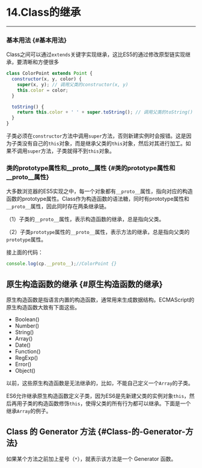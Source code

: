 # 14.Class的继承

---

### 基本用法 {#基本用法}

Class之间可以通过`extends`关键字实现继承，这比ES5的通过修改原型链实现继承，要清晰和方便很多

```js
class ColorPoint extends Point {
  constructor(x, y, color) {
    super(x, y); // 调用父类的constructor(x, y)
    this.color = color;
  }

  toString() {
    return this.color + ' ' + super.toString(); // 调用父类的toString()
  }
}
```

子类必须在`constructor`方法中调用`super`方法，否则新建实例时会报错。这是因为子类没有自己的`this`对象，而是继承父类的`this`对象，然后对其进行加工。如果不调用`super`方法，子类就得不到`this`对象。

### 类的prototype属性和\_\_proto\_\_属性 {#类的prototype属性和__proto__属性}

大多数浏览器的ES5实现之中，每一个对象都有`__proto__`属性，指向对应的构造函数的prototype属性。Class作为构造函数的语法糖，同时有prototype属性和`__proto__`属性，因此同时存在两条继承链。

（1）子类的`__proto__`属性，表示构造函数的继承，总是指向父类。

（2）子类`prototype`属性的`__proto__`属性，表示方法的继承，总是指向父类的`prototype`属性。

接上面的代码：

```js
console.log(cp.__proto__);//ColorPoint {}
```

## 原生构造函数的继承 {#原生构造函数的继承}

原生构造函数是指语言内置的构造函数，通常用来生成数据结构。ECMAScript的原生构造函数大致有下面这些。

* Boolean\(\)
* Number\(\)
* String\(\)
* Array\(\)
* Date\(\)
* Function\(\)
* RegExp\(\)
* Error\(\)
* Object\(\)

以前，这些原生构造函数是无法继承的，比如，不能自己定义一个`Array`的子类。

ES6允许继承原生构造函数定义子类，因为ES6是先新建父类的实例对象`this`，然后再用子类的构造函数修饰`this`，使得父类的所有行为都可以继承。下面是一个继承`Array`的例子。

## Class 的 Generator 方法 {#Class-的-Generator-方法}

如果某个方法之前加上星号（`*`），就表示该方法是一个 Generator 函数。

